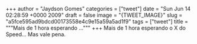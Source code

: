
+++
author = "Jaydson Gomes"
categories = ["tweet"]
date = "Sun Jun 14 02:28:59 +0000 2009"
draft = false
image = "{TWEET_IMAGE}"
slug = "a5fce595ad9bdcd00173558e4c9e15a59a5ad1f9"
tags = ["tweet"]
title = """Mais de 1 hora esperando ..."""
+++
Mais de 1 hora esperando o X do Speed... Mas vale pena.
